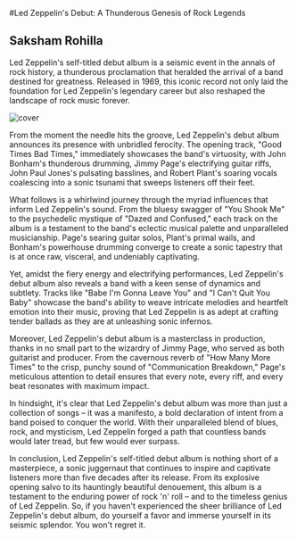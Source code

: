#Led Zeppelin's Debut: A Thunderous Genesis of Rock Legends
## Saksham Rohilla
Led Zeppelin's self-titled debut album is a seismic event in the annals of rock history, a thunderous proclamation that heralded the arrival of a band destined for greatness. Released in 1969, this iconic record not only laid the foundation for Led Zeppelin's legendary career but also reshaped the landscape of rock music forever.

![cover](https://upload.wikimedia.org/wikipedia/commons/4/49/LedZeppelinmontage.jpg)

From the moment the needle hits the groove, Led Zeppelin's debut album announces its presence with unbridled ferocity. The opening track, "Good Times Bad Times," immediately showcases the band's virtuosity, with John Bonham's thunderous drumming, Jimmy Page's electrifying guitar riffs, John Paul Jones's pulsating basslines, and Robert Plant's soaring vocals coalescing into a sonic tsunami that sweeps listeners off their feet.

What follows is a whirlwind journey through the myriad influences that inform Led Zeppelin's sound. From the bluesy swagger of "You Shook Me" to the psychedelic mystique of "Dazed and Confused," each track on the album is a testament to the band's eclectic musical palette and unparalleled musicianship. Page's searing guitar solos, Plant's primal wails, and Bonham's powerhouse drumming converge to create a sonic tapestry that is at once raw, visceral, and undeniably captivating.

Yet, amidst the fiery energy and electrifying performances, Led Zeppelin's debut album also reveals a band with a keen sense of dynamics and subtlety. Tracks like "Babe I'm Gonna Leave You" and "I Can't Quit You Baby" showcase the band's ability to weave intricate melodies and heartfelt emotion into their music, proving that Led Zeppelin is as adept at crafting tender ballads as they are at unleashing sonic infernos.

Moreover, Led Zeppelin's debut album is a masterclass in production, thanks in no small part to the wizardry of Jimmy Page, who served as both guitarist and producer. From the cavernous reverb of "How Many More Times" to the crisp, punchy sound of "Communication Breakdown," Page's meticulous attention to detail ensures that every note, every riff, and every beat resonates with maximum impact.

In hindsight, it's clear that Led Zeppelin's debut album was more than just a collection of songs – it was a manifesto, a bold declaration of intent from a band poised to conquer the world. With their unparalleled blend of blues, rock, and mysticism, Led Zeppelin forged a path that countless bands would later tread, but few would ever surpass.

In conclusion, Led Zeppelin's self-titled debut album is nothing short of a masterpiece, a sonic juggernaut that continues to inspire and captivate listeners more than five decades after its release. From its explosive opening salvo to its hauntingly beautiful denouement, this album is a testament to the enduring power of rock 'n' roll – and to the timeless genius of Led Zeppelin. So, if you haven't experienced the sheer brilliance of Led Zeppelin's debut album, do yourself a favor and immerse yourself in its seismic splendor. You won't regret it.